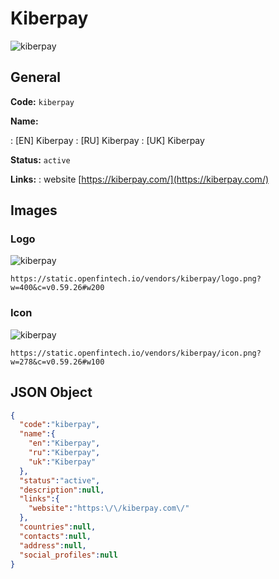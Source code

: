 
# Kiberpay 
![kiberpay](https://static.openfintech.io/vendors/kiberpay/logo.png?w=400&c=v0.59.26#w200)  

## General 
 
**Code:** `kiberpay` 
 
**Name:** 
 
:	[EN] Kiberpay 
:	[RU] Kiberpay 
:	[UK] Kiberpay 
 
**Status:** `active` 
 
**Links:** 
: website [https://kiberpay.com/](https://kiberpay.com/) 
 

## Images 

### Logo 
 
![kiberpay](https://static.openfintech.io/vendors/kiberpay/logo.png?w=400&c=v0.59.26#w200)  

```
https://static.openfintech.io/vendors/kiberpay/logo.png?w=400&c=v0.59.26#w200
```  

### Icon 
 
![kiberpay](https://static.openfintech.io/vendors/kiberpay/icon.png?w=278&c=v0.59.26#w100)  

```
https://static.openfintech.io/vendors/kiberpay/icon.png?w=278&c=v0.59.26#w100
```  

## JSON Object 

```json
{
  "code":"kiberpay",
  "name":{
    "en":"Kiberpay",
    "ru":"Kiberpay",
    "uk":"Kiberpay"
  },
  "status":"active",
  "description":null,
  "links":{
    "website":"https:\/\/kiberpay.com\/"
  },
  "countries":null,
  "contacts":null,
  "address":null,
  "social_profiles":null
}
```  
